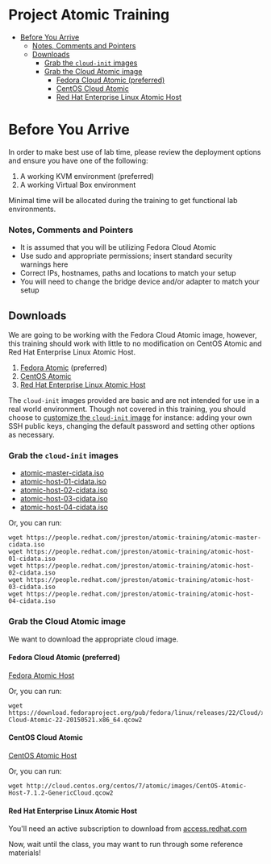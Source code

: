 # Project Atomic Training

<!-- MarkdownTOC depth=4 autolink=true bracket=round -->

- [Before You Arrive](#before-you-arrive)
  - [Notes, Comments and Pointers](#notes-comments-and-pointers)
  - [Downloads](#downloads)
    - [Grab the ```cloud-init``` images](#grab-the-cloud-init-images)
    - [Grab the Cloud Atomic image](#grab-the-cloud-atomic-image)
      - [Fedora Cloud Atomic (preferred)](#fedora-cloud-atomic-preferred)
      - [CentOS Cloud Atomic](#centos-cloud-atomic)
      - [Red Hat Enterprise Linux Atomic Host](#red-hat-enterprise-linux-atomic-host)

<!-- /MarkdownTOC -->

# Before You Arrive

In order to make best use of lab time, please review the deployment options and ensure you have one of the following:

1. A working KVM environment (preferred)
1. A working Virtual Box environment

Minimal time will be allocated during the training to get functional lab environments.

### Notes, Comments and Pointers

* It is assumed that you will be utilizing Fedora Cloud Atomic
* Use sudo and appropriate permissions; insert standard security warnings here
* Correct IPs, hostnames, paths and locations to match your setup
* You will need to change the bridge device and/or adapter to match your setup

## Downloads

We are going to be working with the Fedora Cloud Atomic image, however, this training should work with little to no modification on CentOS Atomic and Red Hat Enterprise Linux Atomic Host.

1. [Fedora Atomic](https://getfedora.org/cloud/download/atomic.html) (preferred)
1. [CentOS Atomic](http://cloud.centos.org/centos/7/atomic/images/)
1. [Red Hat Enterprise Linux Atomic Host](https://www.redhat.com/en/technologies/linux-platforms/enterprise-linux)

The ```cloud-init``` images provided are basic and are not intended for use in a real world environment.  Though not covered in this training, you should choose to [customize the ```cloud-init``` image](http://cloudinit.readthedocs.org/en/latest/topics/examples.html) for instance: adding your own SSH public keys, changing the default password and setting other options as necessary.

### Grab the ```cloud-init``` images

* [atomic-master-cidata.iso](https://people.redhat.com/jpreston/atomic-training/atomic-master-cidata.iso)
* [atomic-host-01-cidata.iso](https://people.redhat.com/jpreston/atomic-training/atomic-host-01-cidata.iso)
* [atomic-host-02-cidata.iso](https://people.redhat.com/jpreston/atomic-training/atomic-host-02-cidata.iso)
* [atomic-host-03-cidata.iso](https://people.redhat.com/jpreston/atomic-training/atomic-host-03-cidata.iso)
* [atomic-host-04-cidata.iso](https://people.redhat.com/jpreston/atomic-training/atomic-host-04-cidata.iso)

Or, you can run:
```
wget https://people.redhat.com/jpreston/atomic-training/atomic-master-cidata.iso
wget https://people.redhat.com/jpreston/atomic-training/atomic-host-01-cidata.iso
wget https://people.redhat.com/jpreston/atomic-training/atomic-host-02-cidata.iso
wget https://people.redhat.com/jpreston/atomic-training/atomic-host-03-cidata.iso
wget https://people.redhat.com/jpreston/atomic-training/atomic-host-04-cidata.iso
```

### Grab the Cloud Atomic image

We want to download the appropriate cloud image.

#### Fedora Cloud Atomic (preferred)

[Fedora Atomic Host](https://download.fedoraproject.org/pub/fedora/linux/releases/22/Cloud/x86_64/Images/Fedora-Cloud-Atomic-22-20150521.x86_64.qcow2)

Or, you can run:

```
wget https://download.fedoraproject.org/pub/fedora/linux/releases/22/Cloud/x86_64/Images/Fedora-Cloud-Atomic-22-20150521.x86_64.qcow2
```

#### CentOS Cloud Atomic

[CentOS Atomic Host](http://cloud.centos.org/centos/7/atomic/images/CentOS-Atomic-Host-7.1.2-GenericCloud.qcow2)

Or, you can run:

```
wget http://cloud.centos.org/centos/7/atomic/images/CentOS-Atomic-Host-7.1.2-GenericCloud.qcow2
```

#### Red Hat Enterprise Linux Atomic Host

You'll need an active subscription to download from [access.redhat.com](https://access.redhat.com/downloads/content/271/ver=/rhel---7/7.1.4/x86_64/product-downloads)

Now, wait until the class, you may want to run through some reference materials!

